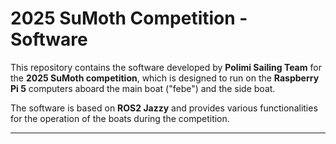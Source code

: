 # 2025 SuMoth Competition - Software

This repository contains the software developed by **Polimi Sailing Team** for the **2025 SuMoth competition**, which is designed to run on the **Raspberry Pi 5** computers aboard the main boat ("febe") and the side boat. 

The software is based on **ROS2 Jazzy** and provides various functionalities for the operation of the boats during the competition.

---
